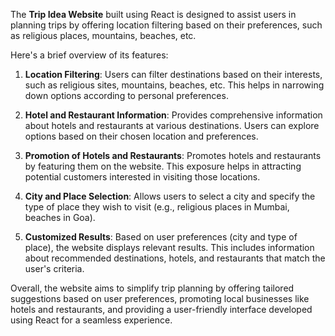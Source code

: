 The **Trip Idea Website** built using React is designed to assist users in planning trips by offering location filtering based on their preferences, such as religious places, mountains, beaches, etc. 

Here's a brief overview of its features:

1. **Location Filtering**: Users can filter destinations based on their interests, such as religious sites, mountains, beaches, etc. This helps in narrowing down options according to personal preferences.

2. **Hotel and Restaurant Information**: Provides comprehensive information about hotels and restaurants at various destinations. Users can explore options based on their chosen location and preferences.

3. **Promotion of Hotels and Restaurants**: Promotes hotels and restaurants by featuring them on the website. This exposure helps in attracting potential customers interested in visiting those locations.

4. **City and Place Selection**: Allows users to select a city and specify the type of place they wish to visit (e.g., religious places in Mumbai, beaches in Goa). 

5. **Customized Results**: Based on user preferences (city and type of place), the website displays relevant results. This includes information about recommended destinations, hotels, and restaurants that match the user's criteria.

Overall, the website aims to simplify trip planning by offering tailored suggestions based on user preferences, promoting local businesses like hotels and restaurants, and providing a user-friendly interface developed using React for a seamless experience.
